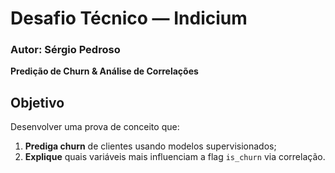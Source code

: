# Desafio Técnico — Indicium
### Autor: Sérgio Pedroso
**Predição de Churn & Análise de Correlações**

## Objetivo
Desenvolver uma prova de conceito que:
1. **Prediga churn** de clientes usando modelos supervisionados; 
2. **Explique** quais variáveis mais influenciam a flag `is_churn` via correlação.
